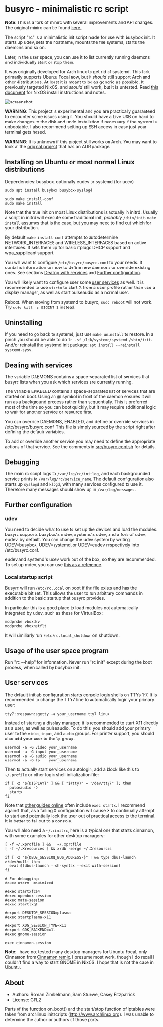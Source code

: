 busyrc - minimalistic rc script
===============================

**Note**: This is a fork of minirc with several improvements and API changes.
The original minirc can be found [here.](https://github.com/hut/minirc)

The script "rc" is a minimalistic init script made for use with busybox init.
It starts up udev, sets the hostname, mounts the file systems, starts the daemons and so on.

Later, in the user space, you can use it to list currently running daemons and individually start or stop them.

It was originally developed for Arch linux to get rid of systemd.
This fork primarily supports Ubuntu Focal now, but it *should* still support Arch and other distributions.
At least it is meant to be as generic as possible.
It previously targeted NixOS, and *should* still work, but it is untested.
Read [this document](NixOS.md) for NixOS install instructions and notes.

![screenshot](screenshot.png)

**WARNING**: This project is experimental and you are practically guaranteed to encounter some issues using it.
You should have a Live USB on hand to make changes to the disk and undo installation if necessary if the system is unbootable.
I also recommend setting up SSH access in case just your terminal gets hosed.

**WARNING**: It is unknown if this project still works on Arch.
You may want to look at the [original project](https://github.com/hut/minirc) that has an AUR package.

Installing on Ubuntu or most normal Linux distributions
--------------------------------------------------------------------------------

Dependencies: busybox, optionally eudev or systemd (for udev)
```
sudo apt install busybox busybox-syslogd

sudo make install-conf
sudo make install
```

Note that the true init on most Linux distributions is actually in initrd.
Usually a script in initrd will execute some traditional init, *probably* `/sbin/init`. 
`make install` assumes that is the case, but you may need to find out which for your distribution.

By default `make install-conf` attempts to autodetermine NETWORK_INTERFACES and WIRELESS_INTERFACES based on active interfaces.
It sets them up for basic ifplugd DHCP support and wpa_supplicant support.

You will want to configure `/etc/busyrc/busyrc.conf` to your needs.
It contains information on how to define new daemons or override existing ones.
See sections [Dealing with services](#dealing-with-services) and [Further configuration](#further-configuration).

You will likely want to configure user some [user services](#user-services) as well.
It is recommended to use `startx` to start X from a user profile rather than use a display manager, as well as start pulseaudio as a normal user.

Reboot.
When moving from systemd to busyrc, `sudo reboot` will not work.
Try `sudo kill -s SIGINT 1` instead.

Uninstalling
------------

If you need to go back to systemd, just use `make uninstall` to restore.
In a pinch you should be able to do `ln -sf /lib/systemd/systemd /sbin/init`.
And/or reinstall the systemd init package: `apt install --reinstall systemd-sysv`.

Dealing with services
---------------------

The variable DAEMONS contains a space-separated list of services that busyrc lists when you ask which services are currently running.

The variable ENABLED contains a space-separated list of services that are started on boot.
Using an @ symbol in front of the daemon ensures it will run as a background process rather than sequentially.
This is preferred most of the time so you can boot quickly, but it may require additional logic to wait for another service or resource first.

You can override DAEMONS, ENABLED, and define or override services in /etc/busyrc/busyrc.conf.
This file is simply sourced by the script right after defining the default variables.

To add or override another service you may need to define the appropriate actions of that service.
See the comments in [src/busyrc.conf.sh](busyrc.conf) for details.

Debugging
---------

The main rc script logs to `/var/log/rc/initlog`, and each backgrounded service prints to `/var/log/rc/service_name`.
The default configuration also starts up `syslogd` and `klogd`, with many services configured to use it.
Therefore many messages should show up in `/var/log/messages`.

Further configuration
---------------------

### udev

You need to decide what to use to set up the devices and load the modules.
busyrc supports busybox's mdev, systemd's udev, and a fork of udev, eudev, by default.
You can change the udev system by writing UDEV=busybox, UDEV=systemd, or UDEV=eudev respectively into /etc/busyrc.conf.

eudev and systemd's udev work out of the box, so they are recommended.
To set up mdev, you can use [this as a reference](https://github.com/slashbeast/mdev-like-a-boss).

### Local startup script

Busyrc will run `/etc/rc.local` on boot if the file exists and has the executable bit set.
This allows the user to run arbitrary commands in addition to the basic startup that busyrc provides.

In particular this is a good place to load modules not automatically integrated by udev, such as these for VirtualBox:
```
modprobe vboxdrv
modprobe vboxnetflt
```

It will similiarly run `/etc/rc.local_shutdown` on shutdown.


Usage of the user space program
-------------------------------

Run "rc --help" for information.  Never run "rc init" except during the boot process, when called by busybox init.

User services
-------------

The default inittab configuration starts console login shells on TTYs 1-7.
It is recommended to change the TTY7 line to automatically login your primary user:
```
tty7::respawn:agetty -a your_username tty7 linux
```

Instead of starting a display manager, it is recommended to start X11 directly as a user, as well as pulseaudio.
To do this, you should add your primary user to the `video`, `input`, and `audio` groups.
For printer support, you should also add your user to the `lp` group.

```
usermod -a -G video your_username
usermod -a -G input your_username
usermod -a -G audio your_username
usermod -a -G lp    your_username
```

Then to actually start services on autologin, add a block like this to `~/.profile` or other login shell initialization file:
```
if [ -z "${DISPLAY}" ] && [ "$(tty)" = "/dev/tty7" ]; then
  pulseaudio -D
  startx
fi
```

Note that [other guides online](https://wiki.archlinux.org/title/Xinit#Autostart_X_at_login) often include `exec startx`.
I recommend against that, as a failing X configuration will cause X to continually attempt to start and potentially lock the user out of practical access to the terminal.
It is better to fail out to a console.

You will also need a `~/.xinitrc`, here is a typical one that starts cinnamon, with some examples for other desktop managers:
```
[ -f ~/.xprofile ] && . ~/.xprofile
[ -f ~/.Xresources ] && xrdb -merge ~/.Xresources

if [ -z "${DBUS_SESSION_BUS_ADDRESS-}" ] && type dbus-launch >/dev/null; then
  eval $(dbus-launch --sh-syntax --exit-with-session)
fi

# For debugging:
#exec xterm -maximized

#exec startxfce4
#exec openbox-session
#exec mate-session
#exec startlxqt

#export DESKTOP_SESSION=plasma
#exec startplasma-x11

#export XDG_SESSION_TYPE=x11
#export GDK_BACKEND=x11
#exec gnome-session

exec cinnamon-session
```

**Note**: I have not tested many desktop managers for Ubuntu Focal, only Cinnamon from [Cinnamon remix](https://ubuntucinnamon.org/).
I presume most work, though I do recall I couldn't find a way to start GNOME in NixOS.
I hope that is not the case in Ubuntu.

About
-----

* Authors: Roman Zimbelmann, Sam Stuewe, Casey Fitzpatrick
* License: GPL2

Parts of the function on_boot() and the start/stop function of iptables were
taken from archlinux initscripts (http://www.archlinux.org).  I was unable to
determine the author or authors of those parts.
